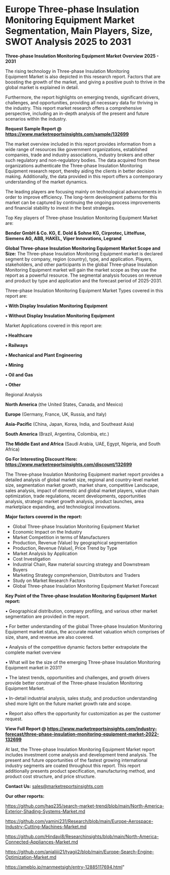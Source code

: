 # Europe Three-phase Insulation Monitoring Equipment Market Segmentation, Main Players, Size, SWOT Analysis 2025 to 2031

<Strong> Three-phase Insulation Monitoring Equipment Market Overview 2025 - 2031</strong>

The rising technology in Three-phase Insulation Monitoring Equipment Market is also depicted in this research report. Factors that are boosting the growth of the market, and giving a positive push to thrive in the global market is explained in detail.

Furthermore, the report highlights on emerging trends, significant drivers, challenges, and opportunities, providing all necessary data for thriving in the industry. This report market research offers a comprehensive perspective, including an in-depth analysis of the present and future scenarios within the industry.

<strong>Request Sample Report @ <a href=https://www.marketreportsinsights.com/sample/132699>https://www.marketreportsinsights.com/sample/132699</a></strong>

The market overview included in this report provides information from a wide range of resources like government organizations, established companies, trade and industry associations, industry brokers and other such regulatory and non-regulatory bodies. The data acquired from these organizations authenticate the Three-phase Insulation Monitoring Equipment research report, thereby aiding the clients in better decision making. Additionally, the data provided in this report offers a contemporary understanding of the market dynamics.

The leading players are focusing mainly on technological advancements in order to improve efficiency. The long-term development patterns for this market can be captured by continuing the ongoing process improvements and financial stability to invest in the best strategies.

Top Key players of Three-phase Insulation Monitoring Equipment Market are:

<strong>Bender GmbH & Co. KG, E. Dold & Sohne KG, Cirprotec, Littelfuse, Siemens AG, ABB, HAKEL, Viper Innovations, Legrand</strong>

<strong><b>Global Three-phase Insulation Monitoring Equipment Market Scope and Size:</b></strong>
The Three-phase Insulation Monitoring Equipment market is declared segment by company, region (country), type, and application. Players, stakeholders, and other participants in the global Three-phase Insulation Monitoring Equipment market will gain the market scope as they use the report as a powerful resource. The segmental analysis focuses on revenue and product by type and application and the forecast period of 2025-2031.

Three-phase Insulation Monitoring Equipment Market Types covered in this report are:

<strong>• With Display Insulation Monitoring Equipment

• Without Display Insulation Monitoring Equipment</strong>

Market Applications covered in this report are:

<strong>• Healthcare

• Railways

• Mechanical and Plant Engineering

• Mining

• Oil and Gas

• Other</strong> 

Regional Analysis

<strong>North America</strong> (the United States, Canada, and Mexico)

<strong>Europe</strong> (Germany, France, UK, Russia, and Italy)

<strong>Asia-Pacific</strong> (China, Japan, Korea, India, and Southeast Asia)

<strong>South America</strong> (Brazil, Argentina, Colombia, etc.)

<strong>The Middle East and Africa</strong> (Saudi Arabia, UAE, Egypt, Nigeria, and South Africa)

<strong>Go For Interesting Discount Here: <a href=https://www.marketreportsinsights.com/discount/132699>https://www.marketreportsinsights.com/discount/132699</a></strong>

The Three-phase Insulation Monitoring Equipment market report provides a detailed analysis of global market size, regional and country-level market size, segmentation market growth, market share, competitive Landscape, sales analysis, impact of domestic and global market players, value chain optimization, trade regulations, recent developments, opportunities analysis, strategic market growth analysis, product launches, area marketplace expanding, and technological innovations.

<strong><b>Major factors covered in the report:</b></strong>
<ul>
  <li>Global Three-phase Insulation Monitoring Equipment Market </li>
  <li>Economic Impact on the Industry</li>
  <li>Market Competition in terms of Manufacturers</li>
  <li>Production, Revenue (Value) by geographical segmentation</li>
  <li>Production, Revenue (Value), Price Trend by Type</li>
  <li>Market Analysis by Application</li>
  <li>Cost Investigation</li>
  <li>Industrial Chain, Raw material sourcing strategy and Downstream Buyers</li>
  <li>Marketing Strategy comprehension, Distributors and Traders</li>
  <li>Study on Market Research Factors</li>
  <li>Global Three-phase Insulation Monitoring Equipment Market Forecast</li>
</ul>

<strong><b>Key Point of the Three-phase Insulation Monitoring Equipment Market report:</b></strong>

• Geographical distribution, company profiling, and various other market segmentation are provided in the report.

• For better understanding of the global Three-phase Insulation Monitoring Equipment market status, the accurate market valuation which comprises of size, share, and revenue are also covered.

• Analysis of the competitive dynamic factors better extrapolate the complete market overview

• What will be the size of the emerging Three-phase Insulation Monitoring Equipment market in 2031?

• The latest trends, opportunities and challenges, and growth drivers provide better construal of the Three-phase Insulation Monitoring Equipment Market.

• In-detail industrial analysis, sales study, and production understanding shed more light on the future market growth rate and scope.

• Report also offers the opportunity for customization as per the customer request.

<strong><b>View Full Report @ <a href=https://www.marketreportsinsights.com/industry-forecast/three-phase-insulation-monitoring-equipment-market-2022-132699>https://www.marketreportsinsights.com/industry-forecast/three-phase-insulation-monitoring-equipment-market-2022-132699</a></b></strong>


At last, the Three-phase Insulation Monitoring Equipment Market report includes investment come analysis and development trend analysis. The present and future opportunities of the fastest growing international industry segments are coated throughout this report. This report additionally presents product specification, manufacturing method, and product cost structure, and price structure.

<strong>Contact Us:</strong>
sales@marketreportsinsights.com

<strong>Our other reports:</strong>

<a href=https://github.com/haq235/search-market-trend/blob/main/North-America-Exterior-Shading-Systems-Market.md>https://github.com/haq235/search-market-trend/blob/main/North-America-Exterior-Shading-Systems-Market.md</a>

<a href=https://github.com/yamini231/Research/blob/main/Europe-Aerospace-Industry-Cutting-Machines-Market.md>https://github.com/yamini231/Research/blob/main/Europe-Aerospace-Industry-Cutting-Machines-Market.md</a>

<a href=https://github.com/Hindavi8/Researchinsights/blob/main/North-America-Connected-Appliances-Market.md>https://github.com/Hindavi8/Researchinsights/blob/main/North-America-Connected-Appliances-Market.md</a>

<a href=https://github.com/anjaliiii21/tyagii2/blob/main/Europe-Search-Engine-Optimization-Market.md>https://github.com/anjaliiii21/tyagii2/blob/main/Europe-Search-Engine-Optimization-Market.md</a>

<a href=https://ameblo.jp/manmeetsigh/entry-12885117694.html>https://ameblo.jp/manmeetsigh/entry-12885117694.html</a>"
